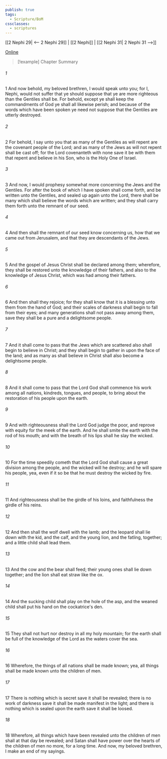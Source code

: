```yaml
---
publish: true
tags:
  - Scripture/BoM
cssclasses:
  - scriptures
---
```

[[2 Nephi 29| <-- 2 Nephi 29]] | [[2 Nephi]] | [[2 Nephi 31| 2 Nephi 31 -->]]

[Online](https://churchofjesuschrist.org/study/scriptures/bofm/2-ne/30?lang=eng)

>[!example] Chapter Summary
>
###### 1
1 And now behold, my beloved brethren, I would speak unto you; for I, Nephi, would not suffer that ye should suppose that ye are more righteous than the Gentiles shall be. For behold, except ye shall keep the commandments of God ye shall all likewise perish; and because of the words which have been spoken ye need not suppose that the Gentiles are utterly destroyed.
###### 2
2 For behold, I say unto you that as many of the Gentiles as will repent are the covenant people of the Lord; and as many of the Jews as will not repent shall be cast off; for the Lord covenanteth with none save it be with them that repent and believe in his Son, who is the Holy One of Israel.
###### 3
3 And now, I would prophesy somewhat more concerning the Jews and the Gentiles. For after the book of which I have spoken shall come forth, and be written unto the Gentiles, and sealed up again unto the Lord, there shall be many which shall believe the words which are written; and they shall carry them forth unto the remnant of our seed.
###### 4
4 And then shall the remnant of our seed know concerning us, how that we came out from Jerusalem, and that they are descendants of the Jews.
###### 5
5 And the gospel of Jesus Christ shall be declared among them; wherefore, they shall be restored unto the knowledge of their fathers, and also to the knowledge of Jesus Christ, which was had among their fathers.
###### 6
6 And then shall they rejoice; for they shall know that it is a blessing unto them from the hand of God; and their scales of darkness shall begin to fall from their eyes; and many generations shall not pass away among them, save they shall be a pure and a delightsome people.
###### 7
7 And it shall come to pass that the Jews which are scattered also shall begin to believe in Christ; and they shall begin to gather in upon the face of the land; and as many as shall believe in Christ shall also become a delightsome people.
###### 8
8 And it shall come to pass that the Lord God shall commence his work among all nations, kindreds, tongues, and people, to bring about the restoration of his people upon the earth.
###### 9
9 And with righteousness shall the Lord God judge the poor, and reprove with equity for the meek of the earth. And he shall smite the earth with the rod of his mouth; and with the breath of his lips shall he slay the wicked.
###### 10
10 For the time speedily cometh that the Lord God shall cause a great division among the people, and the wicked will he destroy; and he will spare his people, yea, even if it so be that he must destroy the wicked by fire.
###### 11
11 And righteousness shall be the girdle of his loins, and faithfulness the girdle of his reins.
###### 12
12 And then shall the wolf dwell with the lamb; and the leopard shall lie down with the kid, and the calf, and the young lion, and the fatling, together; and a little child shall lead them.
###### 13
13 And the cow and the bear shall feed; their young ones shall lie down together; and the lion shall eat straw like the ox.
###### 14
14 And the sucking child shall play on the hole of the asp, and the weaned child shall put his hand on the cockatrice's den.
###### 15
15 They shall not hurt nor destroy in all my holy mountain; for the earth shall be full of the knowledge of the Lord as the waters cover the sea.
###### 16
16 Wherefore, the things of all nations shall be made known; yea, all things shall be made known unto the children of men.
###### 17
17 There is nothing which is secret save it shall be revealed; there is no work of darkness save it shall be made manifest in the light; and there is nothing which is sealed upon the earth save it shall be loosed.
###### 18
18 Wherefore, all things which have been revealed unto the children of men shall at that day be revealed; and Satan shall have power over the hearts of the children of men no more, for a long time. And now, my beloved brethren, I make an end of my sayings.



